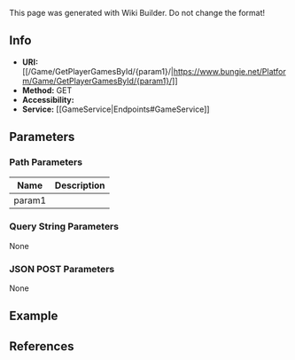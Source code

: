 <span class="wiki-builder">This page was generated with Wiki Builder. Do not change the format!</span>

## Info

* **URI:** [[/Game/GetPlayerGamesById/{param1}/|https://www.bungie.net/Platform/Game/GetPlayerGamesById/{param1}/]]
* **Method:** GET
* **Accessibility:** 
* **Service:** [[GameService|Endpoints#GameService]]

## Parameters
### Path Parameters
Name | Description
---- | -----------
param1 | 

### Query String Parameters
None

### JSON POST Parameters
None

## Example


## References
